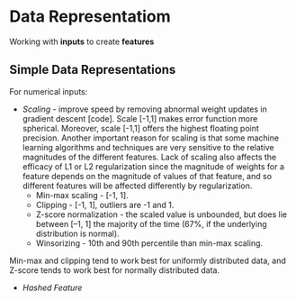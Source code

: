 # Data Representatiom
Working with __inputs__ to create __features__

## Simple Data Representations
For numerical inputs:  
* _Scaling_ - improve speed by removing abnormal weight updates in gradient descent [code]. Scale [-1,1] makes error function more spherical. Moreover, scale [-1,1] offers the highest floating point precision. Another important reason for scaling is that some machine learning algorithms and techniques are very sensitive to the relative magnitudes of the different features. Lack of scaling also affects the efficacy of L1 or L2 regularization since the magnitude of weights for a feature depends on the magnitude of values of that feature, and so different features will be affected differently by regularization. 
	* Min-max scaling - [-1, 1].
	* Clipping - [-1, 1], outliers are -1 and 1.
	* Z-score normalization - the scaled value is unbounded, but does lie between [–1, 1] the majority of the time (67%, if the underlying distribution is normal).
	* Winsorizing - 10th and 90th percentile than min-max scaling.

Min-max and clipping tend to work best for uniformly distributed data, and Z-score tends to work best for normally distributed data.



* _Hashed Feature_

